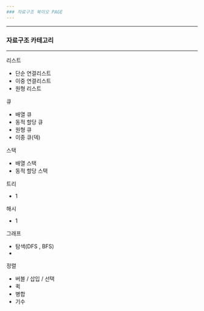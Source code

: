 ```yaml
---
### 자료구조 북이오 PAGE
---
```



---
### 자료구조 카테고리
---
리스트
  - 단순 연결리스트
  - 이중 연결리스트
  - 원형 리스트

큐
  - 배열 큐
  - 동적 할당 큐
  - 원형 큐
  - 이중 큐(덱)

스택
  - 배열 스택
  - 동적 할당 스택

트리
  - 1

해시
  - 1

그래프
  - 탐색(DFS , BFS)
  - 

정렬
  - 버블 / 삽입 / 선택
  - 퀵
  - 병합
  - 기수 
  


